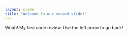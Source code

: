```yaml
---
layout: slide
title: "Welcome to our second slide!"
---
```

Woah! My first code review.
Use the left arrow to go back!

